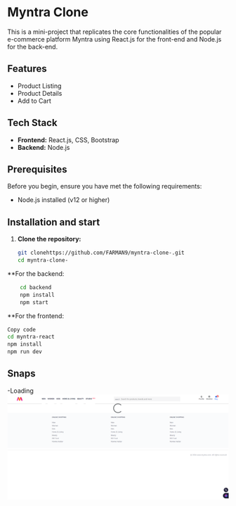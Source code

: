 # Myntra Clone

This is a mini-project that replicates the core functionalities of the popular e-commerce platform Myntra using React.js for the front-end and Node.js for the back-end.



## Features


- Product Listing
- Product Details
- Add to Cart



## Tech Stack

- **Frontend:** React.js, CSS, Bootstrap
- **Backend:** Node.js

## Prerequisites

Before you begin, ensure you have met the following requirements:

- Node.js installed (v12 or higher)


## Installation and start 

1. **Clone the repository:**
   ```bash
   git clonehttps://github.com/FARMAN9/myntra-clone-.git
   cd myntra-clone-
   ```




**For the backend:
```bash
    cd backend
    npm install
    npm start 
```



**For the frontend:
```bash
Copy code
cd myntra-react
npm install
npm run dev
 ```
## Snaps  
-Loading
![Myntra Clone Screenshot](https://github.com/FARMAN9/myntra-clone-/blob/main/snaps/image0.png)

   


